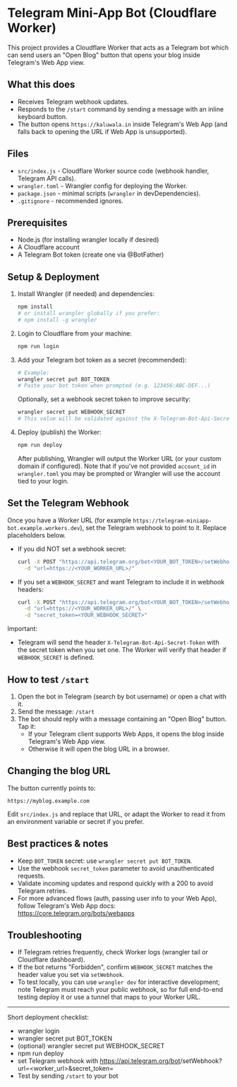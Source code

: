 # Telegram Mini-App Bot (Cloudflare Worker)

This project provides a Cloudflare Worker that acts as a Telegram bot which can send users an "Open Blog" button that opens your blog inside Telegram's Web App view.

## What this does
- Receives Telegram webhook updates.
- Responds to the `/start` command by sending a message with an inline keyboard button.
- The button opens `https://kaluwala.in` inside Telegram's Web App (and falls back to opening the URL if Web App is unsupported).

## Files
- `src/index.js` - Cloudflare Worker source code (webhook handler, Telegram API calls).
- `wrangler.toml` - Wrangler config for deploying the Worker.
- `package.json` - minimal scripts (`wrangler` in devDependencies).
- `.gitignore` - recommended ignores.

## Prerequisites
- Node.js (for installing wrangler locally if desired)
- A Cloudflare account
- A Telegram Bot token (create one via @BotFather)

## Setup & Deployment

1. Install Wrangler (if needed) and dependencies:
   ```bash
   npm install
   # or install wrangler globally if you prefer:
   # npm install -g wrangler
   ```

2. Login to Cloudflare from your machine:
   ```bash
   npm run login
   ```

3. Add your Telegram bot token as a secret (recommended):
   ```bash
   # Example:
   wrangler secret put BOT_TOKEN
   # Paste your bot token when prompted (e.g. 123456:ABC-DEF...)
   ```

   Optionally, set a webhook secret token to improve security:
   ```bash
   wrangler secret put WEBHOOK_SECRET
   # This value will be validated against the X-Telegram-Bot-Api-Secret-Token header sent by Telegram.
   ```

4. Deploy (publish) the Worker:
   ```bash
   npm run deploy
   ```
   After publishing, Wrangler will output the Worker URL (or your custom domain if configured). Note that if you've not provided `account_id` in `wrangler.toml` you may be prompted or Wrangler will use the account tied to your login.

## Set the Telegram Webhook

Once you have a Worker URL (for example `https://telegram-miniapp-bot.example.workers.dev`), set the Telegram webhook to point to it. Replace placeholders below.

- If you did NOT set a webhook secret:
  ```bash
  curl -X POST "https://api.telegram.org/bot<YOUR_BOT_TOKEN>/setWebhook" \
    -d "url=https://<YOUR_WORKER_URL>/"
  ```

- If you set a `WEBHOOK_SECRET` and want Telegram to include it in webhook headers:
  ```bash
  curl -X POST "https://api.telegram.org/bot<YOUR_BOT_TOKEN>/setWebhook" \
    -d "url=https://<YOUR_WORKER_URL>/" \
    -d "secret_token=<YOUR_WEBHOOK_SECRET>"
  ```

Important:
- Telegram will send the header `X-Telegram-Bot-Api-Secret-Token` with the secret token when you set one. The Worker will verify that header if `WEBHOOK_SECRET` is defined.

## How to test `/start`

1. Open the bot in Telegram (search by bot username) or open a chat with it.
2. Send the message: `/start`
3. The bot should reply with a message containing an "Open Blog" button. Tap it:
   - If your Telegram client supports Web Apps, it opens the blog inside Telegram's Web App view.
   - Otherwise it will open the blog URL in a browser.

## Changing the blog URL
The button currently points to:
```
https://myblog.example.com
```
Edit `src/index.js` and replace that URL, or adapt the Worker to read it from an environment variable or secret if you prefer.

## Best practices & notes
- Keep `BOT_TOKEN` secret: use `wrangler secret put BOT_TOKEN`.
- Use the webhook `secret_token` parameter to avoid unauthenticated requests.
- Validate incoming updates and respond quickly with a 200 to avoid Telegram retries.
- For more advanced flows (auth, passing user info to your Web App), follow Telegram's Web App docs: https://core.telegram.org/bots/webapps

## Troubleshooting
- If Telegram retries frequently, check Worker logs (wrangler tail or Cloudflare dashboard).
- If the bot returns "Forbidden", confirm `WEBHOOK_SECRET` matches the header value you set via `setWebhook`.
- To test locally, you can use `wrangler dev` for interactive development; note Telegram must reach your public webhook, so for full end-to-end testing deploy it or use a tunnel that maps to your Worker URL.

---
Short deployment checklist:
- wrangler login
- wrangler secret put BOT_TOKEN
- (optional) wrangler secret put WEBHOOK_SECRET
- npm run deploy
- set Telegram webhook with https://api.telegram.org/bot<token>/setWebhook?url=<worker_url>&secret_token=<secret>
- Test by sending `/start` to your bot